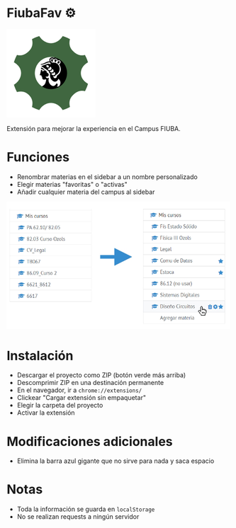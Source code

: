 # FiubaFav ⚙

![](icon.png)

Extensión para mejorar la experiencia en el Campus FIUBA.

# Funciones

- Renombrar materias en el sidebar a un nombre personalizado
- Elegir materias "favoritas" o "activas"
- Añadir cualquier materia del campus al sidebar

![](example.jpg)

# Instalación

- Descargar el proyecto como ZIP (botón verde más arriba)
- Descomprimir ZIP en una destinación permanente
- En el navegador, ir a `chrome://extensions/`
- Clickear "Cargar extensión sin empaquetar"
- Elegir la carpeta del proyecto
- Activar la extensión

# Modificaciones adicionales
- Elimina la barra azul gigante que no sirve para nada y saca espacio

# Notas
- Toda la información se guarda en `localStorage`
- No se realizan requests a ningún servidor

